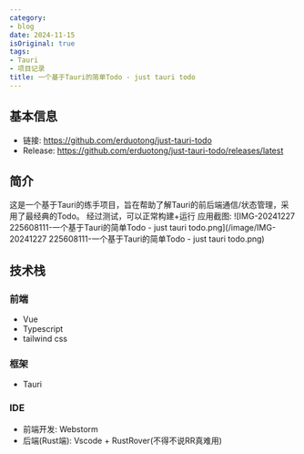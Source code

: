 ```yaml
---
category:
- blog
date: 2024-11-15
isOriginal: true
tags:
- Tauri
- 项目记录
title: 一个基于Tauri的简单Todo - just tauri todo
---
```

## 基本信息
- 链接: https://github.com/erduotong/just-tauri-todo
- Release: https://github.com/erduotong/just-tauri-todo/releases/latest
## 简介
这是一个基于Tauri的练手项目，旨在帮助了解Tauri的前后端通信/状态管理，采用了最经典的Todo。
经过测试，可以正常构建+运行
应用截图:
![IMG-20241227 225608111-一个基于Tauri的简单Todo - just tauri todo.png](/image/IMG-20241227 225608111-一个基于Tauri的简单Todo - just tauri todo.png)
## 技术栈
### 前端
- Vue
- Typescript
- tailwind css
### 框架
- Tauri 
### IDE
- 前端开发: Webstorm
- 后端(Rust端): Vscode + RustRover(不得不说RR真难用)